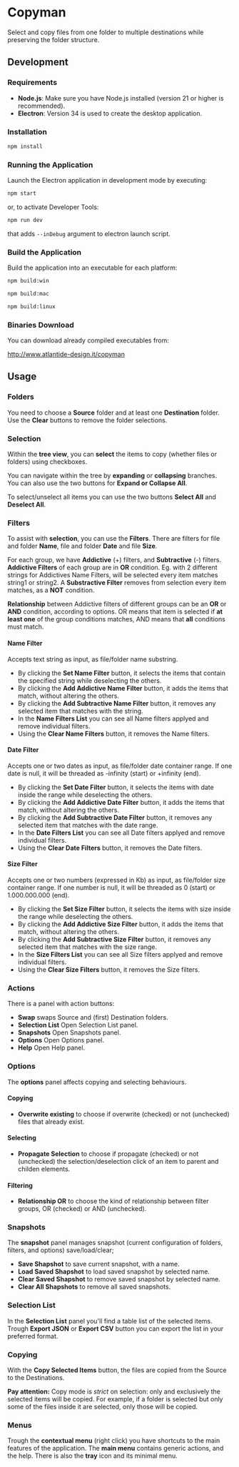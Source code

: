 # Copyman

Select and copy files from one folder to multiple destinations while preserving the folder structure.

## Development

### Requirements

- **Node.js**: Make sure you have Node.js installed (version 21 or higher is recommended).
- **Electron**: Version 34 is used to create the desktop application.

### Installation

```bash
npm install
```

### Running the Application

Launch the Electron application in development mode by executing:

```bash
npm start
```

or, to activate Developer Tools:
```bash
npm run dev
```
that adds `--inDebug` argument to electron launch script.

### Build the Application

Build the application into an executable for each platform:

```bash
npm build:win
```
```bash
npm build:mac
```
```bash
npm build:linux
```

### Binaries Download
You can download already compiled executables from:

http://www.atlantide-design.it/copyman

## Usage

### Folders
You need to choose a **Source** folder and at least one **Destination** folder.  
Use the **Clear** buttons to remove the folder selections.

### Selection
Within the **tree view**, you can **select** the items to copy (whether files or folders) using checkboxes.

You can navigate within the tree by **expanding** or **collapsing** branches.  
You can also use the two buttons for **Expand or Collapse All**.

To select/unselect all items you can use the two buttons **Select All** and **Deselect All**.

### Filters
To assist with **selection**, you can use the **Filters**.
There are filters for file and folder **Name**, file and folder **Date** and file **Size**.

For each group, we have **Addictive** (+) filters, and **Subtractive** (-) filters.
**Addictive Filters** of each group are in **OR** condition. Eg. with 2 different strings for Addictives Name Filters, will be selected every item matches string1 or string2.
A **Substractive Filter** removes from selection every item matches, as a **NOT** condition.

**Relationship** between Addictive filters of different groups can be an **OR** or **AND** condition, according to options.
OR means that item is selected if **at least one** of the group conditions matches, AND means that **all** conditions must match.

#### Name Filter
Accepts text string as input, as file/folder name substring.
- By clicking the **Set Name Filter** button, it selects the items that contain the specified string while deselecting the others.
- By clicking the **Add Addictive Name Filter** button, it adds the items that match, without altering the others.
- By clicking the **Add Subtractive Name Filter** button, it removes any selected item that matches with the string.
- In the **Name Filters List** you can see all Name filters applyed and remove individual filters.
- Using the **Clear Name Filters** button, it removes the Name filters.  

#### Date Filter
Accepts one or two dates as input, as file/folder date container range. If one date is null, it will be threaded as -infinity (start) or  +infinity (end).
- By clicking the **Set Date Filter** button, it selects the items with date inside the range while deselecting the others.
- By clicking the **Add Addictive Date Filter** button, it adds the items that match, without altering the others.
- By clicking the **Add Subtractive Date Filter** button, it removes any selected item that matches with the date range.
- In the **Date Filters List** you can see all Date filters applyed and remove individual filters.
- Using the **Clear Date Filters** button, it removes the Date filters.

#### Size Filter
Accepts one or two numbers (expressed in Kb) as input, as file/folder size container range. If one number is null, it will be threaded as 0 (start) or  1.000.000.000 (end).
- By clicking the **Set Size Filter** button, it selects the items with size inside the range while deselecting the others.
- By clicking the **Add Addictive Size Filter** button, it adds the items that match, without altering the others.
- By clicking the **Add Subtractive Size Filter** button, it removes any selected item that matches with the size range.
- In the **Size Filters List** you can see all Size filters applyed and remove individual filters.
- Using the **Clear Size Filters** button, it removes the Size filters.

### Actions
There is a panel with action buttons:
- **Swap** swaps Source and (first) Destination folders.
- **Selection List** Open Selection List panel.
- **Snapshots** Open Snapshots panel.
- **Options** Open Options panel.
- **Help** Open Help panel.

### Options
The **options** panel affects copying and selecting behaviours.

#### Copying
- **Overwrite existing** to choose if overwrite (checked) or not (unchecked) files that already exist.

#### Selecting
- **Propagate Selection** to choose if propagate (checked) or not (unchecked) the selection/deselection click of an item to parent and childen elements.

#### Filtering
- **Relationship OR** to choose the kind of relationship between filter groups, OR (checked) or AND (unchecked).

### Snapshots
The **snapshot** panel manages snapshot (current configuration of folders, filters, and options) save/load/clear;
- **Save Shapshot** to save current snapshot, with a name.
- **Load Saved Shapshot** to load saved snapshot by selected name.
- **Clear Saved Shapshot** to remove saved snapshot by selected name.
- **Clear All Shapshots** to remove all saved snapshots.

### Selection List 
In the **Selection List** panel you'll find a table list of the selected items.
Trough **Export JSON** or **Export CSV** button you can export the list in your preferred format.

### Copying
With the **Copy Selected Items** button, the files are copied from the Source to the Destinations.

**Pay attention:** Copy mode is *strict* on selection: 
only and exclusively the selected items will be copied. 
For example, if a folder is selected but only some of the files inside it are selected, only those will be copied.

### Menus
Trough the **contextual menu** (right click) you have shortcuts to the main features of the application.
The **main menu** contains generic actions, and the help.
There is also the **tray** icon and its minimal menu.




